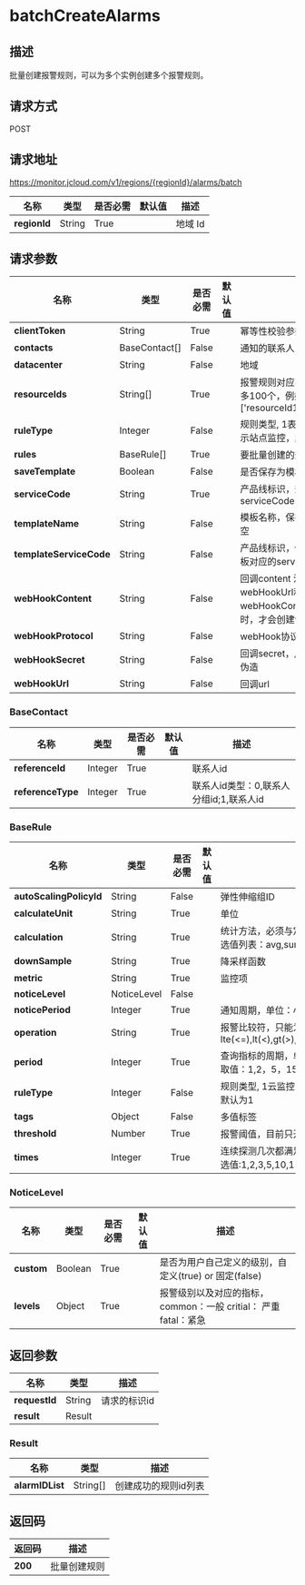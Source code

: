 # batchCreateAlarms


## 描述
批量创建报警规则，可以为多个实例创建多个报警规则。

## 请求方式
POST

## 请求地址
https://monitor.jcloud.com/v1/regions/{regionId}/alarms/batch

|名称|类型|是否必需|默认值|描述|
|---|---|---|---|---|
|**regionId**|String|True| |地域 Id|

## 请求参数
|名称|类型|是否必需|默认值|描述|
|---|---|---|---|---|
|**clientToken**|String|True| |幂等性校验参数，最长36位|
|**contacts**|BaseContact[]|False| |通知的联系人|
|**datacenter**|String|False| |地域|
|**resourceIds**|String[]|True| |报警规则对应实例列表，每次最多100个，例如"['resourceId1','resourceId2']"|
|**ruleType**|Integer|False| |规则类型, 1表示资源监控，6表示站点监控，默认为1|
|**rules**|BaseRule[]|True| |要批量创建的规则列表|
|**saveTemplate**|Boolean|False| |是否保存为模板|
|**serviceCode**|String|True| |产品线标识，规则对应的serviceCode|
|**templateName**|String|False| |模板名称，保存模板时，不能为空|
|**templateServiceCode**|String|False| |产品线标识，保存为模板时，模板对应的serviceCode|
|**webHookContent**|String|False| |回调content 注：仅webHookUrl和webHookContent均不为空时，才会创建webHook|
|**webHookProtocol**|String|False| |webHook协议|
|**webHookSecret**|String|False| |回调secret，用户请求签名，防伪造|
|**webHookUrl**|String|False| |回调url|

### BaseContact
|名称|类型|是否必需|默认值|描述|
|---|---|---|---|---|
|**referenceId**|Integer|True| |联系人id|
|**referenceType**|Integer|True| |联系人id类型：0,联系人分组id;1,联系人id|
### BaseRule
|名称|类型|是否必需|默认值|描述|
|---|---|---|---|---|
|**autoScalingPolicyId**|String|False| |弹性伸缩组ID|
|**calculateUnit**|String|True| |单位|
|**calculation**|String|True| |统计方法，必须与定义的metric一致，可选值列表：avg,sum,max,min|
|**downSample**|String|True| |降采样函数|
|**metric**|String|True| |监控项|
|**noticeLevel**|NoticeLevel|False| | |
|**noticePeriod**|Integer|True| |通知周期，单位：小时|
|**operation**|String|True| |报警比较符，只能为以下几种lte(<=),lt(<),gt(>),gte(>=),eq(==),ne(!=)|
|**period**|Integer|True| |查询指标的周期，单位为分钟,目前支持的取值：1,2，5，15，30，60|
|**ruleType**|Integer|False| |规则类型, 1云监控的规则， 6站点监控。默认为1|
|**tags**|Object|False| |多值标签|
|**threshold**|Number|True| |报警阈值，目前只开放数值类型功能|
|**times**|Integer|True| |连续探测几次都满足阈值条件时报警，可选值:1,2,3,5,10,15,30,60|
### NoticeLevel
|名称|类型|是否必需|默认值|描述|
|---|---|---|---|---|
|**custom**|Boolean|True| |是否为用户自己定义的级别，自定义(true) or 固定(false)|
|**levels**|Object|True| |报警级别以及对应的指标，common：一般 critial： 严重 fatal：紧急|

## 返回参数
|名称|类型|描述|
|---|---|---|
|**requestId**|String|请求的标识id|
|**result**|Result| |

### Result
|名称|类型|描述|
|---|---|---|
|**alarmIDList**|String[]|创建成功的规则id列表|

## 返回码
|返回码|描述|
|---|---|
|**200**|批量创建规则|
